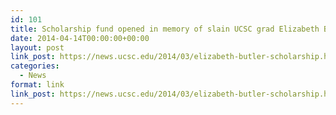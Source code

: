 ```yaml
---
id: 101
title: Scholarship fund opened in memory of slain UCSC grad Elizabeth Butler
date: 2014-04-14T00:00:00+00:00
layout: post
link_post: https://news.ucsc.edu/2014/03/elizabeth-butler-scholarship.html?ref=campaign
categories:
  - News
format: link
link_post: https://news.ucsc.edu/2014/03/elizabeth-butler-scholarship.html?ref=campaign
---
```

